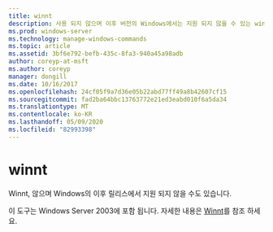 ```yaml
---
title: winnt
description: 사용 되지 않으며 이후 버전의 Windows에서는 지원 되지 않을 수 있는 winnt에 대 한 참조 항목입니다.
ms.prod: windows-server
ms.technology: manage-windows-commands
ms.topic: article
ms.assetid: 3bf6e792-befb-435c-8fa3-940a45a98adb
author: coreyp-at-msft
ms.author: coreyp
manager: dongill
ms.date: 10/16/2017
ms.openlocfilehash: 24cf05f9a7d36e05b22abd77ff49a8b42607cf15
ms.sourcegitcommit: fad2ba64bbc13763772e21ed3eabd010f6a5da34
ms.translationtype: MT
ms.contentlocale: ko-KR
ms.lasthandoff: 05/09/2020
ms.locfileid: "82993398"
---
```

# <a name="winnt"></a>winnt



Winnt, 않으며 Windows의 이후 릴리스에서 지원 되지 않을 수도 있습니다.

이 도구는 Windows Server 2003에 포함 됩니다. 자세한 내용은 [Winnt](https://technet.microsoft.com/library/cc755763(v=ws.10).aspx)를 참조 하세요.